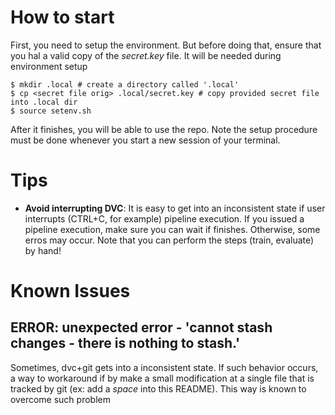 # How to start
First, you need to setup the environment. But before doing that, ensure that you hal a valid copy of the _secret.key_ file. It will be needed during environment setup

```
$ mkdir .local # create a directory called '.local'
$ cp <secret file orig> .local/secret.key # copy provided secret file into .local dir
$ source setenv.sh
```

After it finishes, you will be able to use the repo. Note the setup procedure must be done whenever you start a new session of your terminal.

# Tips
- **Avoid interrupting DVC**:
    It is easy to get into an inconsistent state if user interrupts (CTRL+C, for example) pipeline execution. If you issued a pipeline execution, make sure you can wait if finishes. Otherwise, some erros may occur. Note that you can perform the steps (train, evaluate) by hand!

# Known Issues
## **ERROR: unexpected error - 'cannot stash changes - there is nothing to stash.'**
Sometimes, dvc+git gets into a inconsistent state. If such behavior occurs, a way to workaround if by make a small modification at a single file that is tracked by git (ex: add a _space_ into this README). This way is known to overcome such problem